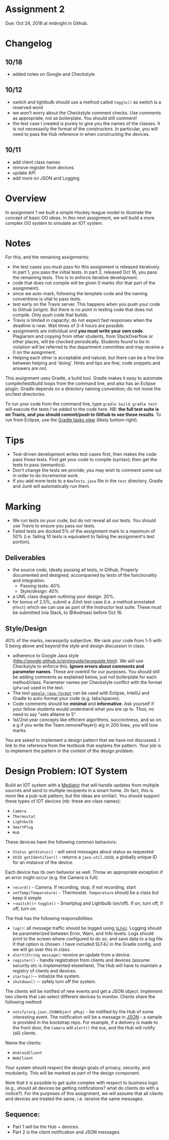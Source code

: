 # Assignment 2

Due: Oct 24, 2018 at midnight in Github.

# Changelog

## 10/18
- added notes on Google and Checkstyle

## 10/12
- switch and lightbulb should use a method called `toggle()` as switch is a reserved word
- we won't worry about the Checkstyle comment checks. Use comments as appropriate, not as boilerplate. You should still comment!
- the test case I created is purely to give you the names of the classes. It is not necessarily the format of the constructors. In particular, you will need to pass the Hub reference in when constructing the devices.

## 10/11
- add client class names
- remove register from devices
- update API
- add more on JSON and Logging

# Overview
In assignment 1 we built a simple Hockey league model to illustrate the concept of basic OO ideas. In this next assignment, we will build a more complex OO system to simulate an IOT system. 

# Notes
For this, and the remaining assignments: 
- the test cases you must pass for this assignment is released iteratively. In part 1, you pass the initial tests. In part 2, released Oct 16, you pass the remaining tests. This is to enforce iterative development. 
- code that does not compile will be given 0 marks (for that part of the assignment).
- since we auto-mark, following the template code and the naming conventions is vital to pass tests. 
- test early on the Travis server. This happens when you push your code to Github (origin). But there is no point in testing code that does not compile. Only push code that builds.
- Travis is limited in capacity; do not expect fast responses when the deadline is near. Wait times of 3-4 hours are possible.
- assignments are individual and **you must write your own code**. Plagiarism and copying from other students, from StackOverflow or other places, will be checked periodically. Students found to be in violation will be referred to the department committee and may receive a 0 on the assignment.
- Helping each other is acceptable and natural, but there can be a fine line between helping and 'doing'. Hints and tips are fine; code snippets and answers are not.

This assignment uses Gradle, a build tool. Gradle makes it easy to automate compile/test/build loops from the command line, and also has an Eclipse plugin. Gradle depends on a directory naming convention; do not move the src/test directories. 

To run your code from the command line, type `gradle build`. `gradle test` will execute the tests I've added to the code here. NB: **the full test suite is on Travis, and you should commit/push to Github to see these results**.
To run from Eclipse, use the [Gradle tasks view](http://www.vogella.com/tutorials/EclipseGradle/article.html#using-the-gradle-tasks-view) (likely bottom right).

# Tips
- Test-driven development writes test cases first, then makes the code pass those tests. First get your code to compile (syntax); then get the tests to pass (semantics).
- Don't change the tests we provide; you may wish to comment some out in order to do incremental work. 
- If you add more tests to a `NewTests.java` file in the `test` directory, Gradle and Junit will automatically run them.

# Marking
- We run tests on your code, but do not reveal all our tests. You should use Travis to ensure you pass our tests. 
- Failed tests are docked 5% of the assignment mark to a maximum of 50% (i.e. failing 10 tests is equivalent to failing the assignment's test portion).

## Deliverables
- the source code, ideally passing all tests, in Github. Properly documented and designed, accompanied by tests of the functionality and integration.
    + Passing tests: 40%
    + Style/design: 40%
- a UML class diagram outlining your design. 20%.
- for bonus of 2.5%, submit a JUnit test case (i.e. a method annotated `@Test`) which we can use as part of the Instructor test suite. These must be submitted (via Slack, to @Andreas) before Oct 16. 

## Style/Design
40% of the marks, necessarily subjective. We rank your code from 1-5 with 5 being above and beyond the style and design discussion in class. 

- adherence to Google Java style (http://google.github.io/styleguide/javaguide.html). We will use Checkstyle to enforce this. **Ignore errors about comments and parameter names**. These are overkill for our purposes. You should still be adding comments as explained below, just not boilerplate for each method/class. Parameter names per Checkstyle conflict with the format (`pParam`) used in the text.
- The tool [`google-java-format`](https://github.com/google/google-java-format) can be used with Eclipse, IntelliJ and Gradle to auto-format your code (e.g. tabs/spaces).
- Code comments should be **minimal** and **informative**. Ask yourself if your fellow students would understand what you are up to. Thus, no need to say "sets aName to 5". 
- 1st/2nd year concepts like efficient algorithms, succinctness, and so on. e.g  if you write the Team.removePlayer() alg in 200 lines, you will lose marks.

You are asked to implement a design pattern that we have not discussed. I link to the reference from the textbook that explains the pattern. Your job is to implement the pattern in the context of the design problem. 

# Design Problem: IOT System
Build an IOT system with a [Mediator](http://java-design-patterns.com/patterns/mediator/) that will handle updates from multiple sources and send to multiple recipients in a smart home. (In fact, this is more like a pub-sub pattern, but the ideas are similar). You should support these types of IOT devices (nb: these are class names):
- `Camera`
- `Thermostat`
- `Lightbulb`
- `SmartPlug`
- `Hub`

These devices have the following common behaviors:
- `Status getStatus()` - will send messages about status as requested
- `UUID getIdentifier()` - returns a `java.util.UUID`, a globally unique ID for an instance of the device.

Each device has its own behavior as well. Throw an appropriate exception if an error might occur (e.g. the Camera is full).
- `record()` - Camera. If recording, stop, if not recording, start
- `setTemp(Temperature)` - Thermostat. `Temperature` should be a class but keep it simple
- ~`switch()`~ `toggle()` - Smartplug and Lightbulb (on/off). If on, turn off, if off, turn on.

The Hub has the following responsibilities:
- `log()`: all message traffic should be logged using [`SLF4J`](https://www.slf4j.org/manual.html). Logging should be parameterized between Error, Warn, and Info levels. Logs should print to the screen where configured to do so, and save data to a log file if that option is chosen. I have included SLF4J in the Gradle config, and we will go over this in class.
- `alert(String message)`: receive an update from a device. 
- `register()` - handle registration from clients and devices (assume security etc is implemented elsewhere). The Hub will have to maintain a registry of clients and devices.
- `startup()`-- initialize the system. 
- `shutdown()` -- safely turn off the system.

The clients will be notified of new events and get a JSON object. Implement two clients that can select different devices to monitor. Clients share the following method:
- `notify(org.json.JSONObject pMsg)` - be notified by the Hub of some interesting event. The notification will be a message in [JSON](https://github.com/stleary/JSON-java) - a sample is provided in the bootstrap repo. For example, if a delivery is made to the front door, the `Camera` will `alert()` the `Hub`, and the Hub will notify (all) clients.

Name the clients:
- `AndroidClient`
- `WebClient`

Your system should respect the design goals of privacy, security, and modularity. This will be marked as part of the design component.

Note that it is possible to get quite complex with respect to business logic (e.g., should all devices be getting notifications? what do clients do with a notice?). For the purposes of this assignment, we will assume that all clients and devices are treated the same, i.e. receive the same messages.

## Sequence:
- Part 1 will be the Hub + devices. 
- Part 2 is the client notification and JSON messages.
